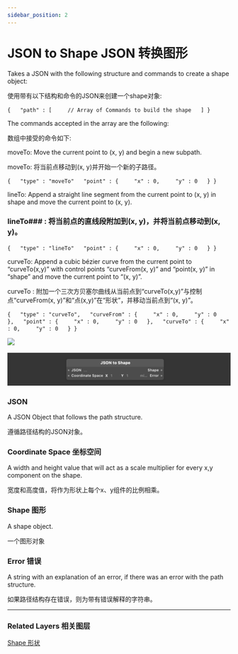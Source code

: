 ```yaml
---
sidebar_position: 2
---
```


# JSON to Shape JSON 转换图形

Takes a JSON with the following structure and commands to create a shape object:

使用带有以下结构和命令的JSON来创建一个shape对象:

```
{   "path" : [     // Array of Commands to build the shape   ] }
```

The commands accepted in the array are the following:

数组中接受的命令如下:

moveTo: Move the current point to (x, y) and begin a new subpath.

moveTo: 将当前点移动到(x, y)并开始一个新的子路径。

```
{   "type" : "moveTo"   "point" : {     "x" : 0,     "y" : 0   } }
```

lineTo: Append a straight line segment from the current point to (x, y) in shape and move the current point to (x, y).

### lineTo### : 将当前点的直线段附加到(x, y)，并将当前点移动到(x, y)。

```
{   "type" : "lineTo"   "point" : {     "x" : 0,     "y" : 0   } }
```

curveTo: Append a cubic bézier curve from the current point to “curveTo(x,y)” with control points “curveFrom(x, y)” and “point(x, y)” in “shape” and move the current point to “(x, y)”.

curveTo : 附加一个三次方贝塞尔曲线从当前点到“curveTo(x,y)”与控制点“curveFrom(x, y)”和“点(x,y)”在“形状”，并移动当前点到“(x, y)”。

```
{   "type" : "curveTo",   "curveFrom" : {     "x" : 0,     "y" : 0   },   "point" : {     "x" : 0,     "y" : 0   },   "curveTo" : {     "x" : 0,     "y" : 0   } }
```

![](https://origami.design/public/images/documentation/curveToShapeExample@2x.png)

![Image](./../../../static/img/docs/Utility/json-to-shape.png)

### JSON

A JSON Object that follows the path structure.

遵循路径结构的JSON对象。

### Coordinate Space 坐标空间

A width and height value that will act as a scale multiplier for every x,y component on the shape.

宽度和高度值，将作为形状上每个x、y组件的比例相乘。

### Shape 图形

A shape object.

一个图形对象

### Error 错误

A string with an explanation of an error, if there was an error with the path structure.

如果路径结构存在错误，则为带有错误解释的字符串。

------

### Related Layers 相关图层

[Shape 形状](./../Layer/Shape.md)

